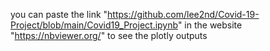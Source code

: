 you can paste the link "https://github.com/lee2nd/Covid-19-Project/blob/main/Covid19_Project.ipynb" in the website "https://nbviewer.org/" to see the plotly outputs
